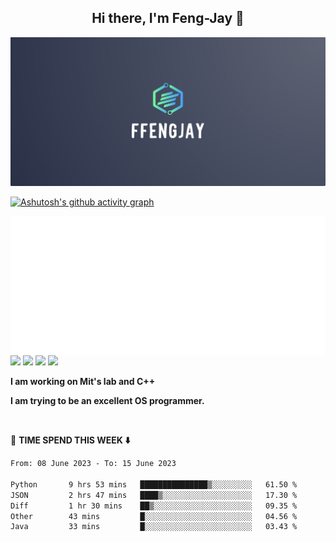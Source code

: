 <h2 align="center"> Hi there, I'm Feng-Jay 👋 </h2>  

![](https://github.com/Feng-Jay/DataStruct/blob/master/Image/1.png)  

[![Ashutosh's github activity graph](https://activity-graph.herokuapp.com/graph?username=Feng-Jay&theme=github)](https://github.com/ashutosh00710/github-readme-activity-graph)



<img src='/metrics.plugin.achievements.compact.svg' align='right' />

![](https://visitor-badge.glitch.me/badge?page_id=Feng-Jay.readme)
![](https://img.shields.io/badge/Concentrate-Cpp-blue)
![](https://img.shields.io/badge/Rust-primer-orange)
![](https://img.shields.io/badge/Target-OS-9cf)  

<p align="left"><b>
I am working on Mit's lab and C++

I am trying to be an excellent OS programmer. 
</b></p>
<!-- ![Achievement]() -->

<!-- <img align="right" src="https://github-readme-stats.vercel.app/api?username=Feng-Jay&show_icons=true&icon_color=CE1D2D&text_color=718096&bg_color=ffffff&hide_title=true" /> -->
<!-- ![Calendar]() -->
<!-- <img src='/metrics.plugin.isocalendar.fullyear.svg' align='center' />   -->
<!-- 
<img src='metrics.plugin.stargazers.svg' align='right' width='200' height='200'> -->

&emsp;

<!-- ![Metrics](/github-metrics.svg) -->

📘 **TIME SPEND THIS WEEK ⬇️**
<!--START_SECTION:waka-->

```txt
From: 08 June 2023 - To: 15 June 2023

Python       9 hrs 53 mins   ███████████████▒░░░░░░░░░   61.50 %
JSON         2 hrs 47 mins   ████▒░░░░░░░░░░░░░░░░░░░░   17.30 %
Diff         1 hr 30 mins    ██▒░░░░░░░░░░░░░░░░░░░░░░   09.35 %
Other        43 mins         █░░░░░░░░░░░░░░░░░░░░░░░░   04.56 %
Java         33 mins         █░░░░░░░░░░░░░░░░░░░░░░░░   03.43 %
```

<!--END_SECTION:waka-->
